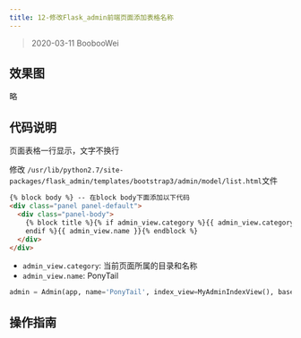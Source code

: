 ```yaml
---
title: 12-修改Flask_admin前端页面添加表格名称
---
```


> 2020-03-11 BoobooWei

## 效果图

略

## 代码说明

页面表格一行显示，文字不换行

修改 `/usr/lib/python2.7/site-packages/flask_admin/templates/bootstrap3/admin/model/list.html`文件

```html
{% block body %} -- 在block body下面添加以下代码
<div class="panel panel-default">
  <div class="panel-body">
    {% block title %}{% if admin_view.category %}{{ admin_view.category }} - {%
    endif %}{{ admin_view.name }}{% endblock %}
  </div>
</div>
```

- `admin_view.category`: 当前页面所属的目录和名称
- `admin_view.name`: PonyTail

```python
admin = Admin(app, name='PonyTail', index_view=MyAdminIndexView(), base_template='my_master.html', template_mode='bootstrap3')
```

## 操作指南

